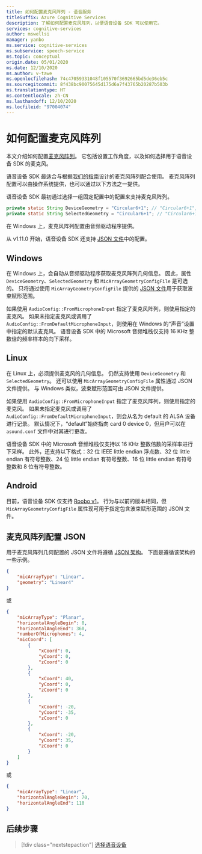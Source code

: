```yaml
---
title: 如何配置麦克风阵列 - 语音服务
titleSuffix: Azure Cognitive Services
description: 了解如何配置麦克风阵列，以便语音设备 SDK 可以使用它。
services: cognitive-services
author: mswellsi
manager: yanbo
ms.service: cognitive-services
ms.subservice: speech-service
ms.topic: conceptual
origin.date: 05/01/2020
ms.date: 12/10/2020
ms.author: v-tawe
ms.openlocfilehash: 74c47059331048f105570f3692665bd5de36eb5c
ms.sourcegitcommit: 8f438bc90075645d175d6a7f43765b20287b503b
ms.translationtype: HT
ms.contentlocale: zh-CN
ms.lasthandoff: 12/10/2020
ms.locfileid: "97004074"
---
```

# <a name="how-to-configure-a-microphone-array"></a>如何配置麦克风阵列

本文介绍如何配置[麦克风阵列](./speech-devices-sdk-microphone.md)。 它包括设置工作角度，以及如何选择用于语音设备 SDK 的麦克风。

语音设备 SDK 最适合与根据[我们的指南](./speech-devices-sdk-microphone.md)设计的麦克风阵列配合使用。 麦克风阵列配置可以由操作系统提供，也可以通过以下方法之一提供。

语音设备 SDK 最初通过选择一组固定配置中的配置来支持麦克风阵列。

```java
private static String DeviceGeometry = "Circular6+1"; // "Circular6+1", "Linear4",
private static String SelectedGeometry = "Circular6+1"; // "Circular6+1", "Circular3+1", "Linear4", "Linear2"
```

在 Windows 上，麦克风阵列配置由音频驱动程序提供。

从 v1.11.0 开始，语音设备 SDK 还支持 [JSON 文件](https://aka.ms/sdsdk-micarray-json)中的配置。


## <a name="windows"></a>Windows
在 Windows 上，会自动从音频驱动程序获取麦克风阵列几何信息。 因此，属性 `DeviceGeometry`、`SelectedGeometry` 和 `MicArrayGeometryConfigFile` 是可选的。 只将通过使用 `MicArrayGeometryConfigFile` 提供的 [JSON 文件](https://aka.ms/sdsdk-micarray-json)用于获取波束赋形范围。

如果使用 `AudioConfig::FromMicrophoneInput` 指定了麦克风阵列，则使用指定的麦克风。 如果未指定麦克风或调用了 `AudioConfig::FromDefaultMicrophoneInput`，则使用在 Windows 的“声音”设置中指定的默认麦克风。
语音设备 SDK 中的 Microsoft 音频堆栈仅支持 16 KHz 整数倍的频率样本的向下采样。

## <a name="linux"></a>Linux
在 Linux 上，必须提供麦克风的几何信息。 仍然支持使用 `DeviceGeometry` 和 `SelectedGeometry`。 还可以使用 `MicArrayGeometryConfigFile` 属性通过 JSON 文件提供。 与 Windows 类似，波束赋形范围可由 JSON 文件提供。

如果使用 `AudioConfig::FromMicrophoneInput` 指定了麦克风阵列，则使用指定的麦克风。 如果未指定麦克风或调用了 `AudioConfig::FromDefaultMicrophoneInput`，则会从名为 default 的 ALSA 设备进行记录。 默认情况下，“default”始终指向 card 0 device 0，但用户可以在 `asound.conf` 文件中对其进行更改。 

语音设备 SDK 中的 Microsoft 音频堆栈仅支持以 16 KHz 整数倍数的采样率进行下采样。 此外，还支持以下格式：32 位 IEEE little endian 浮点数、32 位 little endian 有符号整数、24 位 little endian 有符号整数、16 位 little endian 有符号整数和 8 位有符号整数。

## <a name="android"></a>Android
目前，语音设备 SDK 仅支持 [Roobo v1](./speech-devices-sdk-quickstart.md?pivots=platform-android%253fpivots%253dplatform-android)。 行为与以前的版本相同，但 `MicArrayGeometryConfigFile` 属性现可用于指定包含波束赋形范围的 JSON 文件。

## <a name="microphone-array-configuration-json"></a>麦克风阵列配置 JSON

用于麦克风阵列几何配置的 JSON 文件将遵循 [JSON 架构](https://aka.ms/sdsdk-micarray-json)。 下面是遵循该架构的一些示例。


```json
{
    "micArrayType": "Linear",
    "geometry": "Linear4"
}
```


或


```json
{
    "micArrayType": "Planar",
    "horizontalAngleBegin": 0,
    "horizontalAngleEnd": 360,
    "numberOfMicrophones": 4,
    "micCoord": [
        {
            "xCoord": 0,
            "yCoord": 0,
            "zCoord": 0
        },
        {
            "xCoord": 40,
            "yCoord": 0,
            "zCoord": 0
        },
        {
            "xCoord": -20,
            "yCoord": -35,
            "zCoord": 0
        },
        {
            "xCoord": -20,
            "yCoord": 35,
            "zCoord": 0
        }
    ]
}
```

或

```json
{
    "micArrayType": "Linear",
    "horizontalAngleBegin": 70,
    "horizontalAngleEnd": 110
}
```


## <a name="next-steps"></a>后续步骤

> [!div class="nextstepaction"]
> [选择语音设备](get-speech-devices-sdk.md)
